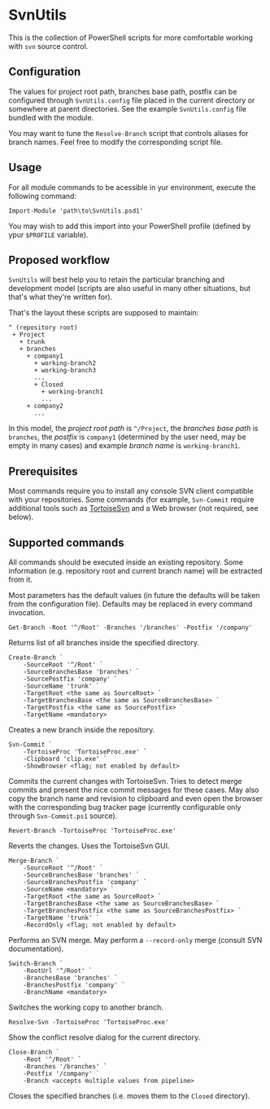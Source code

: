 SvnUtils
========

This is the collection of PowerShell scripts for more comfortable
working with `svn` source control.

Configuration
-------------

The values for project root path, branches base path, postfix can be
configured through `SvnUtils.config` file placed in the current
directory or somewhere at parent directories. See the example
`SvnUtils.config` file bundled with the module.

You may want to tune the `Resolve-Branch` script that controls aliases
for branch names. Feel free to modify the corresponding script file.

Usage
-----

For all module commands to be acessible in yur environment, execute
the following command:

    Import-Module 'path\to\SvnUtils.psd1'

You may wish to add this import into your PowerShell profile (defined
by ypur `$PROFILE` variable).

Proposed workflow
-----------------

`SvnUtils` will best help you to retain the particular branching and
development model (scripts are also useful in many other situations,
but that's what they're written for).

That's the layout these scripts are supposed to maintain:

    ^ (repository root)
     + Project
       + trunk
       + branches
         + company1
           + working-branch2
           + working-branch3
           ...
           + Closed
             + working-branch1
             ...
         + company2
           ...

In this model, the *project root path* is `^/Project`, the *branches
base path* is `branches`, the *postfix* is `company1` (determined by
the user need, may be empty in many cases) and example *branch name*
is `working-branch1`.

Prerequisites
-------------

Most commands require you to install any console SVN client compatible
with your repositories. Some commands (for example, `Svn-Commit`
require additional tools such as
[TortoiseSvn](http://tortoisesvn.net/) and a Web browser (not
required, see below).

Supported commands
------------------

All commands should be executed inside an existing repository. Some
information (e.g. repository root and current branch name) will be
extracted from it.

Most parameters has the default values (in future the defaults will be
taken from the configuration file). Defaults may be replaced in every
command invocation.

    Get-Branch -Root '^/Root' -Branches '/branches' -Postfix '/company'

Returns list of all branches inside the specified directory.

    Create-Branch `
        -SourceRoot '^/Root' `
        -SourceBranchesBase 'branches' `
        -SourcePostfix 'company' `
        -SourceName 'trunk' `
        -TargetRoot <the same as SourceRoot> `
        -TargetBranchesBase <the same as SourceBranchesBase> `
        -TargetPostfix <the same as SourcePostfix> `
        -TargetName <mandatory>

Creates a new branch inside the repository.

    Svn-Commit `
        -TortoiseProc 'TortoiseProc.exe' `
        -Clipboard 'clip.exe' `
        -ShowBrowser <flag; not enabled by default>

Commits the current changes with TortoiseSvn. Tries to detect merge
commits and present the nice commit messages for these cases. May also
copy the branch name and revision to clipboard and even open the
browser with the corresponding bug tracker page (currently
configurable only through `Svn-Commit.ps1` source).

    Revert-Branch -TortoiseProc 'TortoiseProc.exe'

Reverts the changes. Uses the TortoiseSvn GUI.

    Merge-Branch `
        -SourceRoot '^/Root' `
        -SourceBranchesBase 'branches' `
        -SourceBranchesPostfix 'company' `
        -SourceName <mandatory> `
        -TargetRoot <the same as SourceRoot> `
        -TargetBranchesBase <the same as SourceBranchesBase> `
        -TargetBranchesPostfix <the same as SourceBranchesPostfix> `
        -TargetName 'trunk' `
        -RecordOnly <flag; not enabled by default>

Performs an SVN merge. May perform a `--record-only` merge (consult
SVN documentation).

    Switch-Branch `
        -RootUrl '^/Root' `
        -BranchesBase 'branches' `
        -BranchesPostfix 'company' `
        -BranchName <mandatory>

Switches the working copy to another branch.

    Resolve-Svn -TortoiseProc 'TortoiseProc.exe'

Show the conflict resolve dialog for the current directory.

    Close-Branch `
        -Root '^/Root' `
        -Branches '/branches' `
        -Postfix '/company' `
        -Branch <accepts multiple values from pipeline>

Closes the specified branches (i.e. moves them to the `Closed`
directory).
